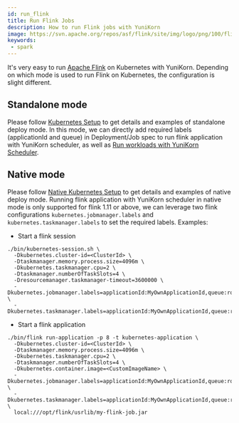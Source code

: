 ```yaml
---
id: run_flink
title: Run Flink Jobs
description: How to run Flink jobs with YuniKorn
image: https://svn.apache.org/repos/asf/flink/site/img/logo/png/100/flink_squirrel_100_color.png
keywords:
 - spark
---
```


<!--
Licensed to the Apache Software Foundation (ASF) under one
or more contributor license agreements.  See the NOTICE file
distributed with this work for additional information
regarding copyright ownership.  The ASF licenses this file
to you under the Apache License, Version 2.0 (the
"License"); you may not use this file except in compliance
with the License.  You may obtain a copy of the License at

  http://www.apache.org/licenses/LICENSE-2.0

Unless required by applicable law or agreed to in writing,
software distributed under the License is distributed on an
"AS IS" BASIS, WITHOUT WARRANTIES OR CONDITIONS OF ANY
KIND, either express or implied.  See the License for the
specific language governing permissions and limitations
under the License.
-->

It's very easy to run [Apache Flink](https://flink.apache.org/) on Kubernetes with YuniKorn. Depending on which mode is
used to run Flink on Kubernetes, the configuration is slight different.

## Standalone mode

Please follow [Kubernetes Setup](https://ci.apache.org/projects/flink/flink-docs-stable/ops/deployment/kubernetes.html) to get details and examples of standalone deploy mode.
In this mode, we can directly add required labels (applicationId and queue) in Deployment/Job spec to run flink application with YuniKorn scheduler, as well as [Run workloads with YuniKorn Scheduler](#run-workloads-with-yunikorn-scheduler).

## Native mode

Please follow [Native Kubernetes Setup](https://ci.apache.org/projects/flink/flink-docs-stable/ops/deployment/native_kubernetes.html) to get details and examples of native deploy mode.
Running flink application with YuniKorn scheduler in native mode is only supported for flink 1.11 or above, we can leverage two flink configurations `kubernetes.jobmanager.labels` and `kubernetes.taskmanager.labels` to set the required labels.
Examples:

* Start a flink session
```
./bin/kubernetes-session.sh \
  -Dkubernetes.cluster-id=<ClusterId> \
  -Dtaskmanager.memory.process.size=4096m \
  -Dkubernetes.taskmanager.cpu=2 \
  -Dtaskmanager.numberOfTaskSlots=4 \
  -Dresourcemanager.taskmanager-timeout=3600000 \
  -Dkubernetes.jobmanager.labels=applicationId:MyOwnApplicationId,queue:root.sandbox \
  -Dkubernetes.taskmanager.labels=applicationId:MyOwnApplicationId,queue:root.sandbox
```

* Start a flink application
```
./bin/flink run-application -p 8 -t kubernetes-application \
  -Dkubernetes.cluster-id=<ClusterId> \
  -Dtaskmanager.memory.process.size=4096m \
  -Dkubernetes.taskmanager.cpu=2 \
  -Dtaskmanager.numberOfTaskSlots=4 \
  -Dkubernetes.container.image=<CustomImageName> \
  -Dkubernetes.jobmanager.labels=applicationId:MyOwnApplicationId,queue:root.sandbox \
  -Dkubernetes.taskmanager.labels=applicationId:MyOwnApplicationId,queue:root.sandbox \
  local:///opt/flink/usrlib/my-flink-job.jar
```